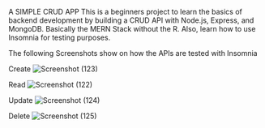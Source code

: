 A SIMPLE CRUD APP
This is a beginners project to learn the basics of backend development by building a CRUD API with Node.js, Express, and MongoDB. 
Basically the MERN Stack without the R.
Also, learn how to use Insomnia for testing purposes.

The following Screenshots show on how the APIs are tested with Insomnia

Create
![Screenshot (123)](https://github.com/user-attachments/assets/e89c1f60-a910-4431-826b-ebf6b2622d9c)

Read
![Screenshot (122)](https://github.com/user-attachments/assets/e3aad9a4-8481-4a99-911e-d4b816c68d94)

Update
![Screenshot (124)](https://github.com/user-attachments/assets/21bd11e4-e152-47c1-909c-426bc067ac6a)

Delete
![Screenshot (125)](https://github.com/user-attachments/assets/f66e6a3e-9f37-4deb-bbb6-efc4327bf38a)


